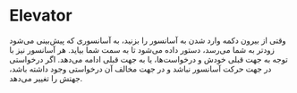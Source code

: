 # Elevator

وقتی از بیرون دکمه وارد شدن به آسانسور را بزنید، 
به آسانسوری که پیش‌بینی می‌شود زودتر به شما می‌رسد، دستور داده می‌شود تا به سمت شما بیاید. هر آسانسور نیز با توجه به جهت قبلی خودش و درخواست‌ها، یا به جهت قبلی ادامه می‌دهد. اگر درخواستی در جهت حرکت آسانسور نباشد و در جهت مخالف آن درخواستی وجود داشته باشد، جهتش را تغییر می‌دهد.